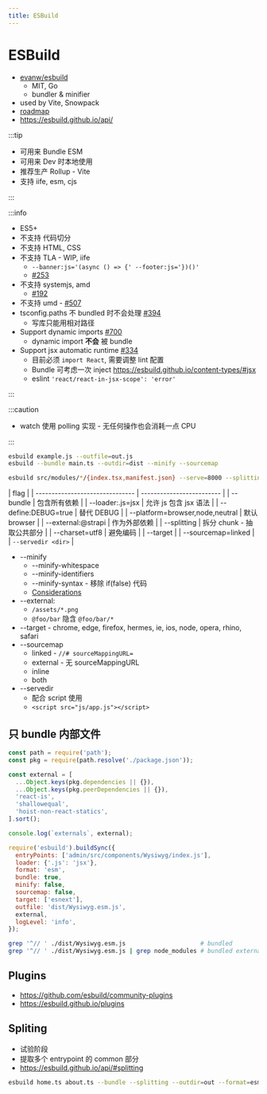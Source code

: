 ```yaml
---
title: ESBuild
---
```


# ESBuild

- [evanw/esbuild](https://github.com/evanw/esbuild)
  - MIT, Go
  - bundler & minifier
- used by Vite, Snowpack
- [roadmap](https://esbuild.github.io/faq/#upcoming-roadmap)
- https://esbuild.github.io/api/

:::tip

- 可用来 Bundle ESM
- 可用来 Dev 时本地使用
- 推荐生产 Rollup - Vite
- 支持 iife, esm, cjs

:::

:::info

- ES5+
- 不支持 代码切分
- 不支持 HTML, CSS
- 不支持 TLA - WIP, iife
  - `--banner:js='(async () => {' --footer:js='})()'`
  - [#253](https://github.com/evanw/esbuild/issues/253)
- 不支持 systemjs, amd
  - [#192](https://github.com/evanw/esbuild/issues/192)
- 不支持 umd - [#507](https://github.com/evanw/esbuild/issues/507)
- tsconfig.paths 不 bundled 时不会处理 [#394](https://github.com/evanw/esbuild/issues/394)
  - 写库只能用相对路径
- Support dynamic imports [#700](https://github.com/evanw/esbuild/issues/700)
  - dynamic import **不会** 被 bundle
- Support jsx automatic runtime [#334](https://github.com/evanw/esbuild/issues/334)
  - 目前必须 `import React`, 需要调整 lint 配置
  - Bundle 可考虑一次 inject https://esbuild.github.io/content-types/#jsx
  - eslint `'react/react-in-jsx-scope': 'error'`

:::

:::caution

- watch 使用 polling 实现 - 无任何操作也会消耗一点 CPU

:::

```bash
esbuild example.js --outfile=out.js
esbuild --bundle main.ts --outdir=dist --minify --sourcemap

esbuild src/modules/*/{index.tsx,manifest.json} --serve=8000 --splitting --outdir=out --format=esm --bundle --charset=utf8 --target=chrome90 --sourcemap --minify
```

| flag                            |
| ------------------------------- | ------------------------- |
| --bundle                        | 包含所有依赖              |
| --loader:.js=jsx                | 允许 js 包含 jsx 语法     |
| --define:DEBUG=true             | 替代 DEBUG                |
| --platform=browser,node,neutral | 默认 browser              |
| --external:@strapi              | 作为外部依赖              |
| --splitting                     | 拆分 chunk - 抽取公共部分 |
| --charset=utf8                  | 避免编码                  |
| --target                        |
| --sourcemap=linked              |
| `--servedir <dir>`              |

- --minify
  - --minify-whitespace
  - --minify-identifiers
  - --minify-syntax - 移除 if(false) 代码
  - [Considerations](https://esbuild.github.io/api/#minify-considerations)
- --external:
  - `/assets/*.png`
  - `@foo/bar` 隐含 `@foo/bar/*`
- --target - chrome, edge, firefox, hermes, ie, ios, node, opera, rhino, safari
- --sourcemap
  - linked - `//# sourceMappingURL=`
  - external - 无 sourceMappingURL
  - inline
  - both
- --servedir
  - 配合 script 使用
  - `<script src="js/app.js"></script>`

## 只 bundle 内部文件

```js title="build.cjs"
const path = require('path');
const pkg = require(path.resolve('./package.json'));

const external = [
  ...Object.keys(pkg.dependencies || {}),
  ...Object.keys(pkg.peerDependencies || {}),
  'react-is',
  'shallowequal',
  'hoist-non-react-statics',
].sort();

console.log(`externals`, external);

require('esbuild').buildSync({
  entryPoints: ['admin/src/components/Wysiwyg/index.js'],
  loader: {'.js': 'jsx'},
  format: 'esm',
  bundle: true,
  minify: false,
  sourcemap: false,
  target: ['esnext'],
  outfile: 'dist/Wysiwyg.esm.js',
  external,
  logLevel: 'info',
});
```

```bash
grep '^// ' ./dist/Wysiwyg.esm.js                     # bundled
grep '^// ' ./dist/Wysiwyg.esm.js | grep node_modules # bundled externals
```

## Plugins

- https://github.com/esbuild/community-plugins
- https://esbuild.github.io/plugins

## Spliting

- 试验阶段
- 提取多个 entrypoint 的 common 部分
- https://esbuild.github.io/api/#splitting

```bash
esbuild home.ts about.ts --bundle --splitting --outdir=out --format=esm
```
